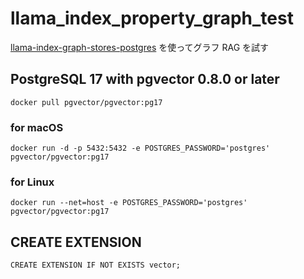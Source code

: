# llama_index_property_graph_test

[llama-index-graph-stores-postgres](https://github.com/hmatsu47/llama-index-graph-stores-postgres) を使ってグラフ RAG を試す

## PostgreSQL 17 with pgvector 0.8.0 or later

```sh:
docker pull pgvector/pgvector:pg17
```

### for macOS

```sh:
docker run -d -p 5432:5432 -e POSTGRES_PASSWORD='postgres' pgvector/pgvector:pg17
```

### for Linux

```sh:
docker run --net=host -e POSTGRES_PASSWORD='postgres' pgvector/pgvector:pg17
```

## CREATE EXTENSION

```sql:
CREATE EXTENSION IF NOT EXISTS vector;
```
